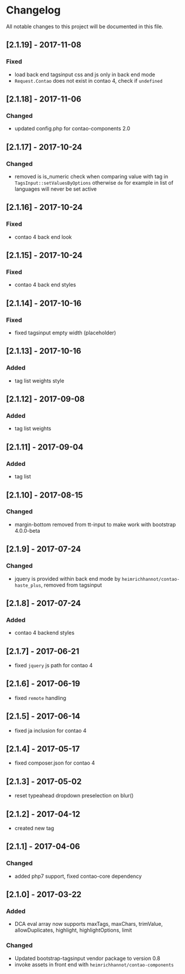 # Changelog
All notable changes to this project will be documented in this file.

## [2.1.19] - 2017-11-08

### Fixed
- load back end tagsinput css and js only in back end mode
- `Request.Contao` does not exist in contao 4, check if `undefined`

## [2.1.18] - 2017-11-06

### Changed
- updated config.php for contao-components 2.0

## [2.1.17] - 2017-10-24

### Changed
- removed is is_numeric check when comparing value with tag in `TagsInput::setValuesByOptions` otherwise `de` for example in list of languages will never be set active

## [2.1.16] - 2017-10-24

### Fixed
- contao 4 back end look

## [2.1.15] - 2017-10-24

### Fixed
- contao 4 back end styles

## [2.1.14] - 2017-10-16

### Fixed
- fixed tagsinput empty width (placeholder)

## [2.1.13] - 2017-10-16

### Added
- tag list weights style

## [2.1.12] - 2017-09-08

### Added
- tag list weights

## [2.1.11] - 2017-09-04

### Added
- tag list

## [2.1.10] - 2017-08-15

### Changed
- margin-bottom removed from tt-input to make work with bootstrap 4.0.0-beta

## [2.1.9] - 2017-07-24

### Changed
- jquery is provided within back end mode by `heimrichhannot/contao-haste_plus`, removed from tagsinput

## [2.1.8] - 2017-07-24

### Added
- contao 4 backend styles

## [2.1.7] - 2017-06-21
- fixed `jquery` js path for contao 4

## [2.1.6] - 2017-06-19
- fixed `remote` handling 

## [2.1.5] - 2017-06-14
- fixed ja inclusion for contao 4

## [2.1.4] - 2017-05-17
- fixed composer.json for contao 4

## [2.1.3] - 2017-05-02
- reset typeahead dropdown preselection on blur()

## [2.1.2] - 2017-04-12
- created new tag

## [2.1.1] - 2017-04-06

### Changed

- added php7 support, fixed contao-core dependency

## [2.1.0] - 2017-03-22

### Added

- DCA eval array now supports maxTags, maxChars, trimValue, allowDuplicates, highlight, highlightOptions, limit

### Changed
- Updated bootstrap-tagsinput vendor package to version 0.8
- invoke assets in front end with `heimrichhannot/contao-components`
